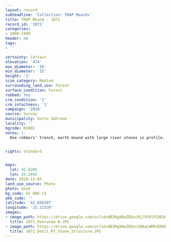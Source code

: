 ```yaml
---
layout: record
subheadline: 'Collection: TRAP Mounds'
title: TRAP Mound - 1071
record_id: '1071'
categories:
- 1000-1999
header: no
tags:
- ''

certainty: Certain
elevation: '474'
max_diameter: '16'
min_diameter: '15'
height: '2'
size_category: Medium
surrounding_land_use: Forest
surface_condition: Forest
robbed: Yes
crm_condition: '2'
crm_intactness: '1'
campaign: '2010'
source: Survey
municipality: Gorno Sahrane
locality: ''
bgcode: DS001
notes: |-
  One robbers' trench, earth mound with large river stones in profile.


rights: standard


maps:
  lat: 42.6285
  lon: 25.2442
date: 2018-12-05
land_use_source: Photo
photo: Good
bg_code: GS 006-13
akb_code: ''
latitude: '42.656307'
longitude: '25.21539'
images:
- image_path: https://drive.google.com/uc?id=0B3Rg88wZDQscRjlVYUlPZXE4Um8
  title: 1071_Overwiew_W.JPG
- image_path: https://drive.google.com/uc?id=0B3Rg88wZDQscSDBaLWM5VERHQlU
  title: 1071_Detil_RT_Stone_Structure.JPG
---
```

